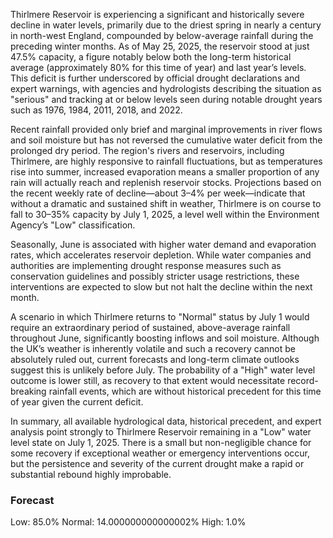 Thirlmere Reservoir is experiencing a significant and historically severe decline in water levels, primarily due to the driest spring in nearly a century in north-west England, compounded by below-average rainfall during the preceding winter months. As of May 25, 2025, the reservoir stood at just 47.5% capacity, a figure notably below both the long-term historical average (approximately 80% for this time of year) and last year’s levels. This deficit is further underscored by official drought declarations and expert warnings, with agencies and hydrologists describing the situation as "serious" and tracking at or below levels seen during notable drought years such as 1976, 1984, 2011, 2018, and 2022.

Recent rainfall provided only brief and marginal improvements in river flows and soil moisture but has not reversed the cumulative water deficit from the prolonged dry period. The region's rivers and reservoirs, including Thirlmere, are highly responsive to rainfall fluctuations, but as temperatures rise into summer, increased evaporation means a smaller proportion of any rain will actually reach and replenish reservoir stocks. Projections based on the recent weekly rate of decline—about 3–4% per week—indicate that without a dramatic and sustained shift in weather, Thirlmere is on course to fall to 30–35% capacity by July 1, 2025, a level well within the Environment Agency’s "Low" classification.

Seasonally, June is associated with higher water demand and evaporation rates, which accelerates reservoir depletion. While water companies and authorities are implementing drought response measures such as conservation guidelines and possibly stricter usage restrictions, these interventions are expected to slow but not halt the decline within the next month.

A scenario in which Thirlmere returns to "Normal" status by July 1 would require an extraordinary period of sustained, above-average rainfall throughout June, significantly boosting inflows and soil moisture. Although the UK’s weather is inherently volatile and such a recovery cannot be absolutely ruled out, current forecasts and long-term climate outlooks suggest this is unlikely before July. The probability of a "High" water level outcome is lower still, as recovery to that extent would necessitate record-breaking rainfall events, which are without historical precedent for this time of year given the current deficit.

In summary, all available hydrological data, historical precedent, and expert analysis point strongly to Thirlmere Reservoir remaining in a "Low" water level state on July 1, 2025. There is a small but non-negligible chance for some recovery if exceptional weather or emergency interventions occur, but the persistence and severity of the current drought make a rapid or substantial rebound highly improbable.

### Forecast

Low: 85.0%
Normal: 14.000000000000002%
High: 1.0%